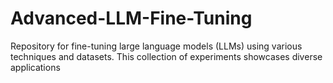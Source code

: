# Advanced-LLM-Fine-Tuning

Repository for fine-tuning large language models (LLMs) using various techniques and datasets. This collection of experiments showcases diverse applications
